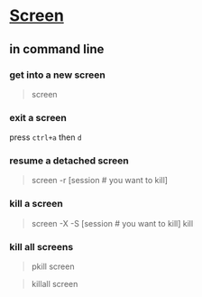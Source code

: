 # [Screen](https://www.tecmint.com/keep-remote-ssh-sessions-running-after-disconnection/)

## in command line

### get into a new screen
> screen

### exit a screen
press `ctrl+a` then `d`

### resume a detached screen
> screen -r \[session # you want to kill\]

### kill a screen
> screen -X -S \[session # you want to kill\] kill

### kill all screens
> pkill screen  

> killall screen

